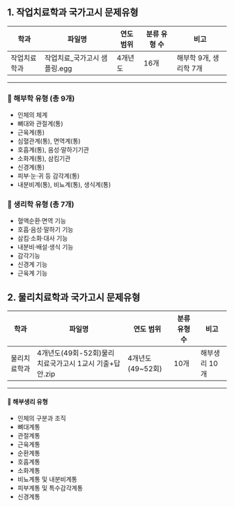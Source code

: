 ## 1. 작업치료학과 국가고시 문제유형

| 학과         | 파일명                       | 연도 범위 | 분류 유형 수 | 비고                   |
|--------------|------------------------------|-----------|---------------|------------------------|
| 작업치료학과 | 작업치료_국가고시 샘플링.egg | 4개년도    | 16개           | 해부학 9개, 생리학 7개 |

---

### 🔹 해부학 유형 (총 9개)
- 인체의 체계  
- 뼈대와 관절계(통)  
- 근육계(통)  
- 심혈관계(통), 면역계(통)  
- 호흡계(통), 음성·말하기기관  
- 소화계(통), 삼킴기관  
- 신경계(통)  
- 피부·눈·귀 등 감각계(통)  
- 내분비계(통), 비뇨계(통), 생식계(통)

### 🔹 생리학 유형 (총 7개)
- 혈액순환·면역 기능  
- 호흡·음성·말하기 기능  
- 삼킴·소화·대사 기능  
- 내분비·배설·생식 기능  
- 감각기능  
- 신경계 기능  
- 근육계 기능

## 2. 물리치료학과 국가고시 문제유형

| 학과         | 파일명                                                           | 연도 범위         | 분류 유형 수 | 비고      |
|--------------|------------------------------------------------------------------|--------------------|---------------|-----------|
| 물리치료학과 | 4개년도(49회-52회)물리치료국가고시 1교시 기출+답안.zip           | 4개년도 (49~52회) | 10개           | 해부생리 10개 |
---

#### 🔹 해부생리 유형
- 인체의 구분과 조직  
- 뼈대계통  
- 관절계통  
- 근육계통  
- 순환계통  
- 호흡계통  
- 소화계통  
- 비뇨계통 및 내분비계통  
- 피부계통 및 특수감각계통  
- 신경계통  
